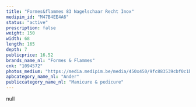 ```yaml
---
title: "Formes&flammes 83 Nagelschaar Recht Inox"
medipim_id: "M47B4EE4A6"
status: "active"
prescription: false
weight: 150
width: 68
length: 165
depth: 7
publicprice: 16.52
brands_name_nl: "Formes & Flammes"
cnk: "1094572"
photos_medium: "https://media.medipim.be/media/450x450/9fc883539cbf0c1baf0e4d36c35ec8ab.jpg"
apbcategory_name_nl: "Ander"
publiccategory_name_nl: "Manicure & pedicure"
---
```

null
